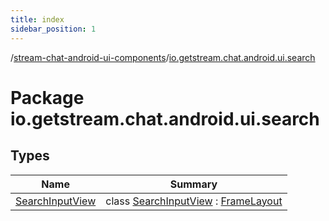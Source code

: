 ```yaml
---
title: index
sidebar_position: 1
---
```

/[stream-chat-android-ui-components](../index.md)/[io.getstream.chat.android.ui.search](index.md)  
  
  
  
# Package io.getstream.chat.android.ui.search  
  
  
## Types  
  
|  Name |  Summary | 
|---|---|
| <a name="io.getstream.chat.android.ui.search/SearchInputView///PointingToDeclaration/"></a>[SearchInputView](SearchInputView/index.md)| <a name="io.getstream.chat.android.ui.search/SearchInputView///PointingToDeclaration/"></a>class [SearchInputView](SearchInputView/index.md) : [FrameLayout](https://developer.android.com/reference/kotlin/android/widget/FrameLayout.html)|

